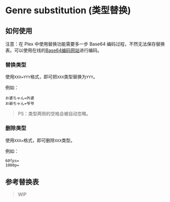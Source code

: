 # Genre substitution (类型替换)

## 如何使用

注意：在 Plex 中使用替换功能需要多一步 Base64 编码过程，不然无法保存替换表。可以使用在线的[Base64编码网站](https://www.base64encode.org/)进行编码。

### 替换类型

使用`XXX=YYY`格式，即可把`XXX`类型替换为`YYY`。

例如：

```text
お婆ちゃん=外婆
お爺ちゃん=爷爷
```

> PS：类型两侧的空格会被自动忽略。

### 删除类型

使用`XXX=`格式，即可删除`XXX`类型。

例如：

```text
60fps=
1080p=
```

## 参考替换表

> WIP

<!-- ```text
10枚組=
16時間以上作品=16小时+
3D=
4K=
DMM獨家=DMM独家
DMM專屬=DMM专属
Don Cipote's choice=
DVD多士爐=
M女=M女
R-18=
SM=SM
VR専用=VR
Vシネマ=
アクション=武术格斗
アクメ・オーガズム=绝顶高潮
アスリート=运动
アニメ=COSPLAY
イメージビデオ（男性）=
エロス=纯欲
オタク=御宅族
オナサポ=辅助自慰
お風呂=洗浴
お婆ちゃん=老太婆
お爺ちゃん=老年男性
キス・接吻=接吻
コミック雑誌=介绍影片
サイコ・スリラー=心理惊悚
サンプル動画=
スパンキング=打屁股
スマホ専用縦動画=适合手机垂直播放
スワッピング・夫婦交換=夫妻交换
セクシー=性感
セレブ=养尊处优
チアガール=拉拉队
ディルド=假阳具
デート=约会
デカチン・巨根=巨根
ノーパン=不穿内裤
ノーブラ=不穿胸罩
ハーレム=后宫
ハイクオリティVR=VR
バック=后入
OL=职业装
ビジネススーツ=职业装
ビッチ=妓女
ファン感謝・訪問=感谢祭
ヘルス・ソープ=大保健
ボーイズラブ=男同
ホテル=酒店
ママ友=妈妈的朋友
ヨガ=瑜伽·健身
ラブコメ=喜剧
按摩=大保健
按摩棒=按摩棒
白目・失神=白眼失神
白人=白人
伴侶=招待小姐
薄馬賽克=薄马赛克
鼻フック=鼻钩
變性者=变性人
病院・クリニック=医院诊所
部活・マネージャー=社团经理
部下・同僚=下属·同事
殘忍畫面=残忍
插入異物=插入异物
超乳=超乳
潮吹=潮吹
車掌小姐=巴士乘务员
成熟的女人=熟女
出軌=出轨
處男=处男
處女=处女
觸手=触手
粗暴=胁迫
催眠=催眠
打手槍=打手枪
單體作品=单体作品
蕩婦=荡妇
倒追=女方搭讪
第一人稱攝影=主观视角
動画=COSPLAY
動畫人物=动画角色
獨立製作=
堵嘴·喜劇=喜剧
多P=多P
惡作劇=恶作剧
放尿=放尿
放置=
糞便=粪便
服務生=服务生
覆面・マスク=蒙面
肛交=肛交
肛内中出=肛内中出
高=高挑
高中女生=高中生
哥德蘿莉=歌德萝莉
格鬥家=武术格斗
各種職業=各种职业
給女性觀眾=女性向
公主=公主
故事集=故事集
寡婦=寡妇
灌腸=灌肠
國外進口=进口
汗だく=流汗
合作作品=共演
和服・喪服=和服·丧服
和服・浴衣=浴衣
黑幫成員=黑帮成员
黑人演員=黑人
护士=护士
花癡=痴女
花嫁=新娘
幻想=妄想
肌肉=肌肉
及膝襪=及膝袜
纪录片=纪录片
妓女=妓女
家教=家庭教师
假陽具=假阳具
監禁=监禁
講師=瑜伽·健身
迷你係列=娇小
嬌小的=娇小
角色扮演=角色扮演
教學=性教学
姐姐=姐姐
姐妹=姐·妹
介紹影片=介绍影片
紧缚=紧缚皮衣
緊身衣=紧身衣
經典=经典老片
拘束=拘束
局部特寫=局部特写
巨尻=巨尻
巨乳=巨乳
科幻=奇幻
空中小姐=空姐
恐怖=恐怖
口交=口交
蝋燭=蜡烛
濫交=滥交
爛醉如泥的=酒醉
立即口交=立即插入
連褲襪=连裤袜
戀愛=恋爱
戀乳癖=恋乳癖
戀腿癖=恋腿癖
獵豔=猎艳
凌辱=凌辱
亂倫=乱伦
輪姦=轮奸
蘿莉塔=萝莉
裸體圍裙=真空围裙
旅行=旅行
罵倒=骂倒
蠻橫嬌羞=蛮横娇羞
貓耳女=猫耳
美容院=美容院
美少女=美少女
迷你裙=迷你裙
迷你裙警察=迷你裙警察
秘書=秘书
面接=面试
苗條=苗条
明星臉=明星脸
模特兒=模特
魔法少女=魔法少女
母親=母亲
母乳=母乳
男の潮吹き=男优潮吹
男同性恋=男同
內衣=内衣
逆レイプ=女强男
娘・養女=养女
女大學生=女大学生
女祭司=女祭司
女檢察官=女搜查官
女教師=女教师
女忍者=女忍者
女上司=女上司
女上位=骑乘
女生=辣妹
女同接吻=女同接吻
女同性戀=女同
女王様=女王
女醫生=女医生
女傭=女仆
女優ベスト・総集編=女优最佳合集
女優按摩棒=按摩棒
女戰士=女战士
女主播=女主播
女主人、女老板=女主人
女裝人妖=女装人妖
偶像藝人=偶像艺人
嘔吐=呕吐
排便=粪便
胖女人=坦克
泡泡襪=泡泡袜
屁股=美臀
貧乳・微乳=平胸
婆婆=丈母娘
其他=
其他戀物癖=恋物癖
旗袍=旗袍
企畫=企画
汽車性愛=车震
千金小姐=大小姐
強姦=强奸
情侶=情侣
拳交=拳交
日焼け=晒黑
乳房=美乳
乳交=乳交
乳液=乳液
軟体=软体
賽車女郎=赛车女郎
瘙癢=搔痒
設置項目=设计环节
身體意識=丰乳肥臀
深喉=深喉
食糞=粪便
時間停止=时间停止
手指插入=插入手指
首次亮相=首次亮相
叔母さん=叔母
數位馬賽克=数位马赛克
雙性人=双性人
水手服=水手服
特典あり（AVベースボール）=
特效=特摄
體驗懺悔=经历告白
體育服=体操服
天堂TV=
舔陰=舔阴
跳蛋=跳蛋
跳舞=跳舞
通姦=白天出轨
童年朋友=青梅竹马
偷窥=偷窥
投稿=投稿
兔女郎=兔女郎
吞精=吞精
娃娃=成人娃娃
玩具=玩物
妄想=妄想
妄想族=妄想
為智能手機推薦垂直視頻=适合手机垂直播放
猥褻穿著=猥亵穿着
温泉=温泉
无码流出=无码流出
無毛=无毛
戲劇=剧情
戲劇x=剧情
限時降價=
校服=JK制服
新娘、年輕妻子=少妇
性愛=
性別轉型·女性化=性转换·男变女
性感的=性感
性感的x=性感
性奴=性奴
性騷擾=性骚扰
胸チラ=故意露胸
羞恥=羞耻
學生（其他）=学生
學校泳裝=学生泳装
學校作品=校园
鴨嘴=肛检
亞洲女演員=
顏面騎乘=骑脸
顏射=颜射
顏射x=颜射
眼鏡=眼镜
藥物=药物
野外・露出=野外露出
業餘=业余
已婚婦女=人妻
淫語=淫语
飲み会・合コン=酒会
飲尿=饮尿
泳裝=泳装
遊戲的真人版=游戏改
原作コラボ=漫改
孕ませ=受孕
孕婦=孕妇
運動=运动
早漏=早泄
展場女孩=Show Girl
正太控=正太控
制服=制服
中出=中出
中文字幕=中文字幕
主觀視角=主观视角
子宮頸=子宫颈
自慰=自慰
字幕=
足交=足交
4小時以上作品=4小时+
黑暗系統=调教
受付嬢=招待小姐
合集=精选综合
折磨=捆绑
超級女英雄=女战士
複刻版=重制版
エマニエル=欲女
``` -->
